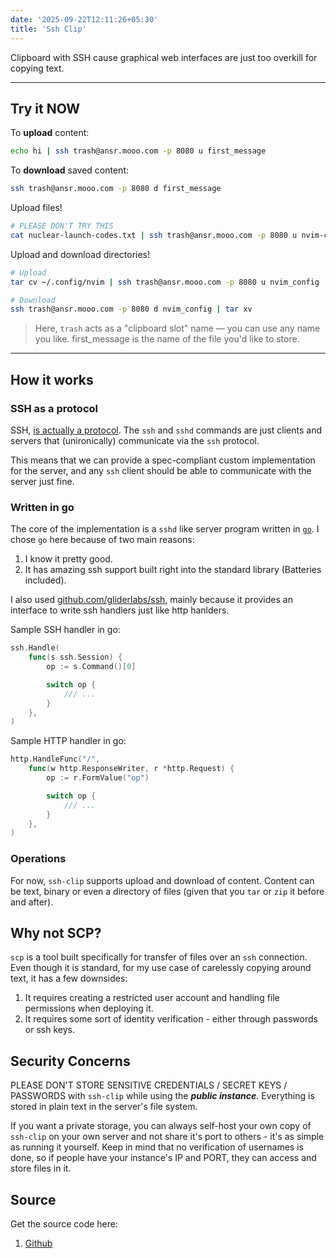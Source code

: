 ```yaml
---
date: '2025-09-22T12:11:26+05:30'
title: 'Ssh Clip'
---
```



Clipboard with SSH cause graphical web interfaces are just too overkill for copying text.


<!--more-->

---

## Try it NOW

To **upload** content:

```sh
echo hi | ssh trash@ansr.mooo.com -p 8080 u first_message
```

To **download** saved content:

```sh
ssh trash@ansr.mooo.com -p 8080 d first_message
```

Upload files!

```sh
# PLEASE DON'T TRY THIS
cat nuclear-launch-codes.txt | ssh trash@ansr.mooo.com -p 8080 u nvim-config
```

Upload and download directories!

```sh
# Upload
tar cv ~/.config/nvim | ssh trash@ansr.mooo.com -p 8080 u nvim_config

# Download
ssh trash@ansr.mooo.com -p 8080 d nvim_config | tar xv
```

> Here, `trash` acts as a "clipboard slot" name — you can use any name you like.
first_message is the name of the file you'd like to store.


---

## How it works

### SSH as a protocol

SSH, [is actually a protocol](https://datatracker.ietf.org/doc/html/rfc4251). The `ssh` and `sshd` commands are just clients and servers that (unironically) communicate via the `ssh` protocol.

This means that we can provide a spec-compliant custom implementation for the server, and any `ssh` client should be able to communicate with the server just fine.

### Written in go

The core of the implementation is a `sshd` like server program written in [`go`](https://go.dev/). I chose `go` here because of two main reasons:

1. I know it pretty good.
2. It has amazing ssh support built right into the standard library (Batteries included).

I also used [github.com/gliderlabs/ssh](https://github.com/gliderlabs/ssh), mainly because it provides an interface to write ssh handlers just like http hanlders.

Sample SSH handler in go:
```go
ssh.Handle(
    func(s ssh.Session) {
        op := s.Command()[0]

        switch op {
            /// ...
        }
    },
)

```

Sample HTTP handler in go:
```go
http.HandleFunc("/",
    func(w http.ResponseWriter, r *http.Request) {
        op := r.FormValue("op")

        switch op {
            /// ...
        }
    },
)
```

### Operations

For now, `ssh-clip` supports upload and download of content. Content can be text, binary or even a directory of files (given that you `tar` or `zip` it before and after).

## Why not SCP?

`scp` is a tool built specifically for transfer of files over an `ssh` connection. Even though it is standard, for my use case of carelessly copying around text, it has a few downsides:

1. It requires creating a restricted user account and handling file permissions when deploying it.
2. It requires some sort of identity verification - either through passwords or ssh keys.

## Security Concerns

PLEASE DON'T STORE SENSITIVE CREDENTIALS / SECRET KEYS / PASSWORDS with `ssh-clip` while using the ***public instance***. Everything is stored in plain text in the server's file system.

If you want a private storage, you can always self-host your own copy of `ssh-clip` on your own server and not share it's port to others - it's as simple as running it yourself. Keep in mind that no verification of usernames is done, so if people have your instance's IP and PORT, they can access and store files in it.

## Source

Get the source code here:
1. [Github](https://github.com/sivaplaysmC/ssh-clip)
